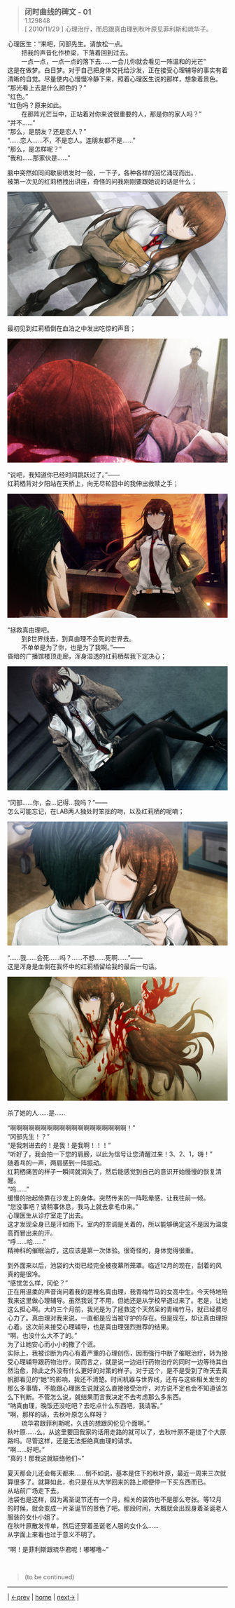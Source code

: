 > <big> **闭时曲线的碑文 - 01** </big>  
> 1.129848  
> [ 2010/11/29 ] 心理治疗，而后跟真由理到秋叶原见菲利斯和琉华子。

心理医生：“来吧，冈部先生。请放松一点。  
&emsp;&emsp; 把我的声音化作桥梁，下落着回到过去。  
&emsp;&emsp; 一点一点，一点一点的落下去……一会儿你就会看见一阵温和的光芒”  
这是在做梦。白日梦。对于自己把身体交托给沙发，正在接受心理辅导的事实有着清晰的自觉。尽量使内心慢慢冷静下来，照着心理医生说的那样，想象着景色。  
“那光看上去是什么颜色的？”  
“红色。”  
“红色吗？原来如此。  
&emsp;&emsp; 在那阵光芒当中，正站着对你来说很重要的人，那是你的家人吗？”  
“并不……”  
“那么，是朋友？还是恋人？”  
“……恋人……不，不是恋人。连朋友都不是……”    
“那么，是怎样呢？”  
“我和……那家伙是……”  

脑中突然如同间歇泉喷发时一般，一下子，各种各样的回忆涌现而出。  
被第一次见的红莉栖拽出讲座，奇怪的问我刚刚要跟她说的话是什么；  

![](../pics/011.png)

最初见到红莉栖倒在血泊之中发出吃惊的声音；  

![](../pics/012.png)

“说吧，我知道你已经时间跳跃过了。”——  
红莉栖背对夕阳站在天桥上，向无尽轮回中的我伸出救赎之手；  

![](../pics/013.png)

“拯救真由理吧。  
&emsp;&emsp; 到β世界线去，到真由理不会死的世界去。  
&emsp;&emsp; 不单单是为了你，也是为了我啊。”——  
昏暗的广播馆楼顶走廊，浑身湿透的红莉栖帮我下定决心；  

![](../pics/014.png)

“冈部……你，会…记得…我吗？”——  
怎么可能忘记，在LAB两人独处时笨拙的吻，以及红莉栖的呢喃；  

![](../pics/015.png)

“……我……会死……吗？……不想……死啊……”——  
这是浑身是血倒在我怀中的红莉栖留给我的最后一句话。  

![](../pics/016.png)

杀了她的人……是……  

“啊啊啊啊啊啊啊啊啊啊啊啊啊啊啊啊啊啊啊！”  
“冈部先生！？”  
“是我刺进去的！是我！是我啊！！！”  
“听好了，我会拍一下您的肩膀，以此为信号让您清醒过来！3、2、1，嗨！”  
随着乓的一声，两肩感到一阵振动。  
红莉栖痛苦的样子一瞬间就消失了，然后能感觉到自己的意识开始慢慢的恢复清醒。  
“呜……”  
缓慢的抬起倚靠在沙发上的身体。突然传来的一阵眩晕感，让我往前一倾。  
“您没事吧？请稍事休息，我马上就去拿毛巾来。”  
心理医生从诊疗室走了出去。  
这才发现全身已是汗如雨下。室内的空调是关着的，所以能够确定这不是因为温度高而冒出来的汗。  
“呼……哈……”  
精神科的催眠治疗，这应该是第一次体验。很奇怪的，身体觉得很重。  

到外面来以后，池袋的大街已经完全被夜幕所笼罩。临近12月的现在，刮着的风真的是很冷。  
“感觉怎么样，冈伦？”  
正在用温柔的声音询问着我的是椎名真由理，我青梅竹马的女高中生。今天特地陪我来这里做心理辅导。虽然我说了不用，但她还是从学校早退过来了。老是，让她这么担心啊。大约三个月前，我光是为了拯救这个天然呆的青梅竹马，就已经费尽心力了。真由理对我来说，一直都是应当被守护的存在。但是现在，却让真由理担心着。这次前来接受心理辅导，也是真由理强烈推荐的结果。  
“啊，也没什么大不了的。”  
为了让她安心而小小的撒了个谎。  
实际上，我被诊断为内心有着严重的心理创伤，因而强行中断了催眠治疗，转为接受心理辅导跟药物治疗。简而言之，就是说一边进行药物治疗的同时一边等待其自然治愈，除此之外没有什么更好的对策的样子。对于这个，是不是受到了昨天去真帆那看见的“她”的影响，我还不清楚。时间机器与世界线，还有与这些相关发生的那么多事情，不能跟心理医生说就这么直接接受治疗，对方说不定也会不知道该怎么下判断。不管怎么说，就结果而言我决定不去考虑那么多东西。  
“呐真由理，晚饭还没吃吧？去吃点什么东西吧，我请客。”  
“啊，那样的话，去秋叶原怎么样呀？  
&emsp;&emsp; 琉华君跟菲利斯呢，久违的想跟冈伦见个面啊。”  
秋叶原……么。从这里要回我家的话用走路的就可以了，去秋叶原不是绕了个大原路吗。尽管这样，还是无法拒绝真由理的请求。  
“啊……好吧。”  
“真的！那我这就联络他们~”

夏天那会儿还会每天都来……倒不如说，基本是住下的秋叶原，最近一周来三次就算很多了。就算如此，也只是在从大学回来的路上顺便停一下买东西而已。  
从站前广场走下去。  
池袋也是这样，因为离圣诞节还有一个月，相关的装饰也不是那么夸张。等12月的时候，就会变成一片圣诞节的景色了吧。那段时间，大概就会出现身着圣诞老人服装的女仆小姐了。  
在秋叶原散发传单，然后还穿着圣诞老人服的女仆么……  
从字面上来看也过于意义不明了。  

“啊！是菲利斯跟琉华君呢！嘟嘟噜~”  


<br/>

> (to be continued)
---

| [←prev](./0005) | [home](../../) | [next→](./0007) |
